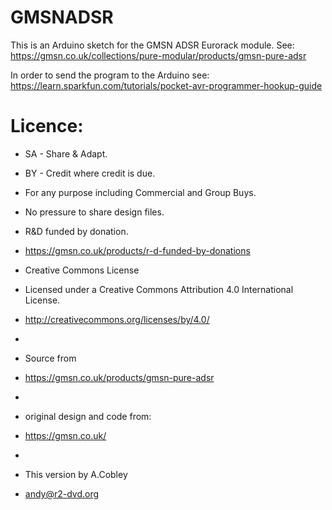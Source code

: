 # GMSNADSR
This is an Arduino sketch for the GMSN ADSR Eurorack module.
See:
https://gmsn.co.uk/collections/pure-modular/products/gmsn-pure-adsr

In order to send the program to the Arduino see:
https://learn.sparkfun.com/tutorials/pocket-avr-programmer-hookup-guide

# Licence:
 * SA - Share & Adapt.
 * BY - Credit where credit is due.
 * For any purpose including Commercial and Group Buys.
 * No pressure to share design files.
 * R&D funded by donation.
 * https://gmsn.co.uk/products/r-d-funded-by-donations

 * Creative Commons License
 * Licensed under a Creative Commons Attribution 4.0 International License.
 * http://creativecommons.org/licenses/by/4.0/
 * 
 * Source from 
 * https://gmsn.co.uk/products/gmsn-pure-adsr
 * 
 * original design and code from:
 * https://gmsn.co.uk/
 * 
 * This version by A.Cobley
 * andy@r2-dvd.org

